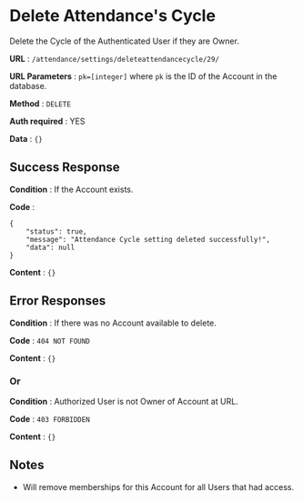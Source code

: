 # Delete Attendance's Cycle

Delete the Cycle of the Authenticated User if they are Owner.

**URL** : `/attendance/settings/deleteattendancecycle/29/`

**URL Parameters** : `pk=[integer]` where `pk` is the ID of the Account in the
database.

**Method** : `DELETE`

**Auth required** : YES

**Data** : `{}`

## Success Response

**Condition** : If the Account exists.

**Code** : 
~~~ 
{
    "status": true,
    "message": "Attendance Cycle setting deleted successfully!",
    "data": null
} 
~~~

**Content** : `{}`

## Error Responses

**Condition** : If there was no Account available to delete.

**Code** : `404 NOT FOUND`

**Content** : `{}`

### Or

**Condition** : Authorized User is not Owner of Account at URL.

**Code** : `403 FORBIDDEN`

**Content** : `{}`


## Notes

* Will remove memberships for this Account for all Users that had access.
